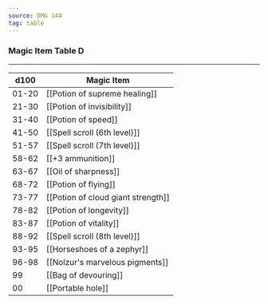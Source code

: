 ```yaml
---
source: DMG 144
tag: table
---
```


### Magic Item Table D
---
|d100|Magic Item|
|----|------------|
|01-20|[[Potion of supreme healing]]|
|21-30|[[Potion of invisibility]]|
|31-40|[[Potion of speed]]|
|41-50|[[Spell scroll (6th level)]]|
|51-57|[[Spell scroll (7th level)]]|
|58-62|[[+3 ammunition]]|
|63-67|[[Oil of sharpness]]|
|68-72|[[Potion of flying]]|
|73-77|[[Potion of cloud giant strength]]|
|78-82|[[Potion of longevity]]|
|83-87|[[Potion of vitality]]|
|88-92|[[Spell scroll (8th level)]]|
|93-95|[[Horseshoes of a zephyr]]|
|96-98|[[Nolzur's marvelous pigments]]|
|99|[[Bag of devouring]]|
|00|[[Portable hole]]|
